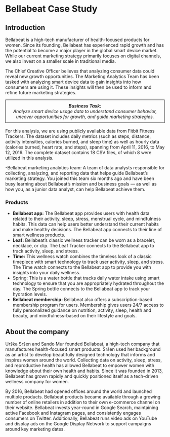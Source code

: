 # Bellabeat Case Study

## Introduction
Bellabeat is a high-tech manufacturer of health-focused products for women. Since its founding, Bellabeat has experienced rapid growth and has the potential to become a major player in the global smart device market. While our current marketing strategy primarily focuses on digital channels, we also invest on a smaller scale in traditional media.

The Chief Creative Officer believes that analyzing consumer data could reveal new growth opportunities. The Marketing Analytics Team has been tasked with analyzing smart device data to gain insights into how consumers are using it. These insights will then be used to inform and refine future marketing strategies.
  <br>

<div style="text-align: center;">
  <div style="display: inline-block; border: 1px solid; padding: 10px;">
    <strong><em>Business Task:</em></strong><br>
    <em>Analyze smart device usage data to understand consumer behavior, uncover opportunities for growth, and guide marketing strategies.</em>
  </div>
</div>

  <br>
For this analysis, we are using publicly available data from Fitbit Fitness Trackers. The dataset includes daily metrics (such as steps, distance, activity intensities, calories burned, and sleep time) as well as hourly data (calories burned, heart rate, and steps), spanning from April 11, 2016, to May 12, 2016. The complete dataset contains 18 CSV files, of which 8 were utilized in this analysis.


-Bellabeat marketing analytics team: A team of data analysts responsible for collecting, analyzing, and reporting data that helps guide Bellabeat’s marketing strategy. You joined this team six months ago and have been busy learning about Bellabeat’s mission and business goals — as well as how you, as a junior data analyst, can help Bellabeat achieve them.

### Products
- **Bellabeat app:** The Bellabeat app provides users with health data related to their activity, sleep, stress, menstrual cycle, and mindfulness habits. This data can help users better understand their current habits and make healthy decisions. The Bellabeat app connects to their line of smart wellness products.
- **Leaf:** Bellabeat’s classic wellness tracker can be worn as a bracelet, necklace, or clip. The Leaf Tracker connects to the Bellabeat app to track activity, sleep, and stress.
- **Time:** This wellness watch combines the timeless look of a classic timepiece with smart technology to track user activity, sleep, and stress. The Time watch connects to the Bellabeat app to provide you with insights into your daily wellness.
-  Spring: This is a water bottle that tracks daily water intake using smart technology to ensure that you are appropriately hydrated throughout the day. The Spring bottle connects to the Bellabeat app to track your hydration levels.
- **Bellabeat membership:** Bellabeat also offers a subscription-based membership program for users.
Membership gives users 24/7 access to fully personalized guidance on nutrition, activity, sleep, health and beauty, and mindfulness-based on their lifestyle and goals.

## About the company
Urška Sršen and Sando Mur founded Bellabeat, a high-tech company that manufactures health-focused smart products. Sršen used her background as an artist to develop beautifully designed technology that informs and inspires women around the world. Collecting data on activity, sleep, stress, and reproductive health has allowed Bellabeat to empower women with knowledge about their own health and habits. Since it was founded in 2013, Bellabeat has grown rapidly and quickly positioned itself as a tech-driven wellness company for women.

By 2016, Bellabeat had opened offices around the world and launched multiple products. Bellabeat products became available through a growing number of online retailers in addition to their own e-commerce channel on their website. Bellabeat invests year-round in Google Search, maintaining active Facebook and Instagram pages, and consistently engages consumers on Twitter. Additionally, Bellabeat runs video ads on YouTube and display ads on the Google Display Network to support campaigns around key marketing dates.
